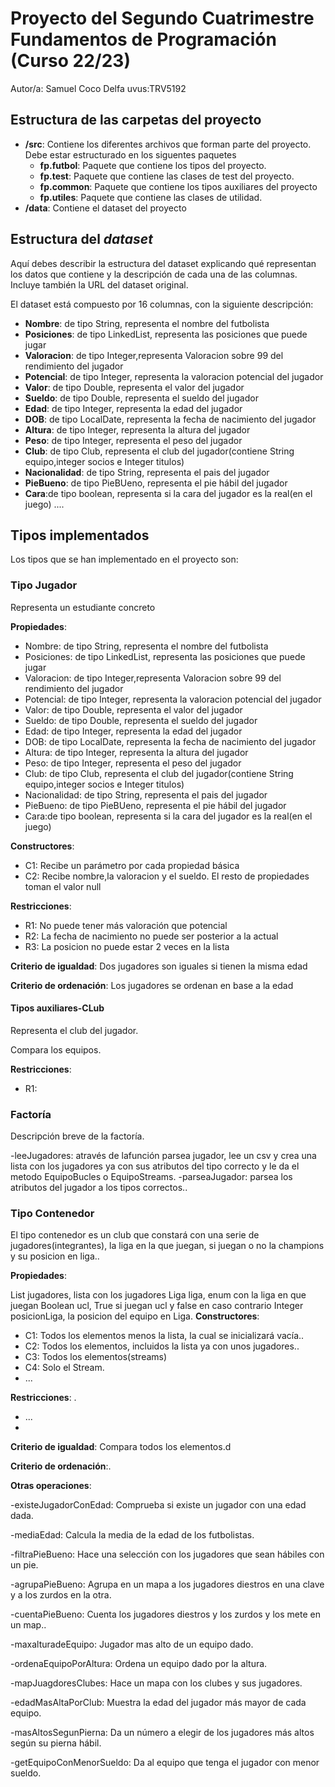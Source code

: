 # Proyecto del Segundo Cuatrimestre Fundamentos de Programación (Curso  22/23)
Autor/a: Samuel Coco Delfa   uvus:TRV5192


## Estructura de las carpetas del proyecto

* **/src**: Contiene los diferentes archivos que forman parte del proyecto. Debe estar estructurado en los siguentes paquetes
  * **fp.futbol**: Paquete que contiene los tipos del proyecto.
  * **fp.test**: Paquete que contiene las clases de test del proyecto.
  * **fp.common**: Paquete que contiene los tipos auxiliares del proyecto
  * **fp.utiles**:  Paquete que contiene las clases de utilidad. 
* **/data**: Contiene el dataset del proyecto
    
## Estructura del *dataset*

Aquí debes describir la estructura del dataset explicando qué representan los datos que contiene y la descripción de cada una de las columnas. Incluye también la URL del dataset original.

El dataset está compuesto por 16 columnas, con la siguiente descripción:

* **Nombre**: de tipo String, representa el nombre del futbolista
* **Posiciones**: de tipo LinkedList, representa las posiciones que puede jugar
* **Valoracion**: de tipo Integer,representa Valoracion sobre 99 del rendimiento del jugador
* **Potencial**: de tipo Integer, representa la valoracion potencial del jugador
* **Valor**: de tipo Double, representa el valor del jugador
* **Sueldo**: de tipo Double, representa el sueldo del jugador
* **Edad**: de tipo Integer, representa la edad del jugador
* **DOB**: de tipo LocalDate, representa la fecha de nacimiento del jugador
* **Altura**: de tipo Integer, representa la altura del jugador
* **Peso**: de tipo Integer, representa el peso del jugador
* **Club**: de tipo Club, representa el club del jugador(contiene String equipo,integer socios e Integer titulos)
* **Nacionalidad**: de tipo String, representa el pais del jugador
* **PieBueno**: de tipo PieBUeno, representa el pie hábil del jugador
* **Cara**:de tipo boolean, representa si la cara del jugador es la real(en el juego)
....

## Tipos implementados

Los tipos que se han implementado en el proyecto son:

### Tipo Jugador
Representa un estudiante concreto

**Propiedades**:

* Nombre: de tipo String, representa el nombre del futbolista
* Posiciones: de tipo LinkedList, representa las posiciones que puede jugar
* Valoracion: de tipo Integer,representa Valoracion sobre 99 del rendimiento del jugador
* Potencial: de tipo Integer, representa la valoracion potencial del jugador
* Valor: de tipo Double, representa el valor del jugador
* Sueldo: de tipo Double, representa el sueldo del jugador
* Edad: de tipo Integer, representa la edad del jugador
* DOB: de tipo LocalDate, representa la fecha de nacimiento del jugador
* Altura: de tipo Integer, representa la altura del jugador
* Peso: de tipo Integer, representa el peso del jugador
* Club: de tipo Club, representa el club del jugador(contiene String equipo,integer socios e Integer titulos)
* Nacionalidad: de tipo String, representa el pais del jugador
* PieBueno: de tipo PieBUeno, representa el pie hábil del jugador
* Cara:de tipo boolean, representa si la cara del jugador es la real(en el juego)

**Constructores**: 

- C1: Recibe un parámetro por cada propiedad básica
- C2: Recibe nombre,la valoracion y el sueldo. El resto de propiedades toman el valor null

**Restricciones**:
 
- R1: No puede tener más valoración que potencial
- R2: La fecha de nacimiento no puede ser posterior a la actual
- R3: La posicion no puede estar 2 veces en la lista


**Criterio de igualdad**: Dos jugadores son iguales si tienen la misma edad

**Criterio de ordenación**: Los jugadores se ordenan en base a la edad

#### Tipos auxiliares-CLub
Representa el club del jugador.

Compara los equipos.

**Restricciones**:
- R1:

### Factoría
Descripción breve de la factoría.

-leeJugadores: através de lafunción parsea jugador, lee un csv y crea una lista con los jugadores ya con sus atributos del tipo correcto y le da el metodo EquipoBucles o EquipoStreams.
-parseaJugador: parsea los atributos del jugador a los tipos correctos..

### Tipo Contenedor

El tipo contenedor es un club que constará con una serie de jugadores(integrantes), la liga en la que juegan, si juegan o no la champions y su posicion en liga..

**Propiedades**:

List<Jugador> jugadores, lista con los jugadores
Liga liga, enum con la liga en que juegan
Boolean ucl, True si juegan ucl y false en caso contrario
 Integer posicionLiga, la posicion del equipo en Liga.
**Constructores**: 

- C1: Todos los elementos menos la lista, la cual se inicializará vacía..
- C2: Todos los elementos, incluidos la lista ya con unos jugadores..
- C3: Todos los elementos(streams)
- C4: Solo el Stream.
- ...

**Restricciones**:
.
- ...
- 
**Criterio de igualdad**: Compara todos los elementos.d

**Criterio de ordenación**:.

**Otras operaciones**:
 
-existeJugadorConEdad: Comprueba si existe un jugador con una edad dada.

-mediaEdad: Calcula la media de la edad de los futbolistas.

-filtraPieBueno: Hace una selección con los jugadores que sean hábiles con un pie.

-agrupaPieBueno: Agrupa en un mapa a los jugadores diestros en una clave y a los zurdos en la otra.

-cuentaPieBueno: Cuenta los jugadores diestros y los zurdos y los mete en un map..

-maxalturadeEquipo: Jugador mas alto de un equipo dado.

-ordenaEquipoPorAltura: Ordena un equipo dado por la altura.

-mapJuagdoresClubes: Hace un mapa con los clubes y sus jugadores.

-edadMasAltaPorClub:  Muestra la edad del jugador más mayor de cada equipo.

-masAltosSegunPierna: Da un número a elegir de los jugadores más altos según su pierna hábil.

-getEquipoConMenorSueldo: Da al equipo que tenga el jugador con menor sueldo.

